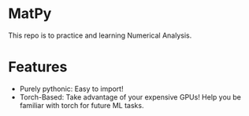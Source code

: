 # MatPy
This repo is to practice and learning Numerical Analysis.

# Features
+ Purely pythonic: Easy to import!
+ Torch-Based: Take advantage of your expensive GPUs! Help you be familiar with torch for future ML tasks.

